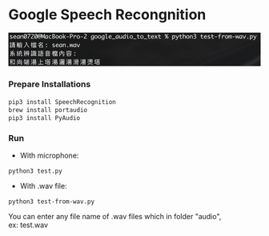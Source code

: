 # Google Speech Recongnition
<p align="left"><img width="550" src="./test-from-wav.png"></p>

### Prepare Installations
```
pip3 install SpeechRecognition
brew install portaudio
pip3 install PyAudio
```

### Run

- With microphone:<br/>
```
python3 test.py
```

- With .wav file:<br/>
```
python3 test-from-wav.py
```

You can enter any file name of .wav files which in folder "audio",<br/>
ex: test.wav
